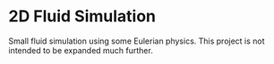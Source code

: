 # 2D Fluid Simulation
Small fluid simulation using some Eulerian physics. This project is not intended to be expanded much further.

